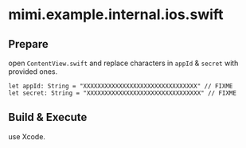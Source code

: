 # mimi.example.internal.ios.swift

## Prepare

open `ContentView.swift` and replace characters in `appId` & `secret` with provided ones.

```
let appId: String = "XXXXXXXXXXXXXXXXXXXXXXXXXXXXXXXX" // FIXME
let secret: String = "XXXXXXXXXXXXXXXXXXXXXXXXXXXXXXXX" // FIXME
```

## Build & Execute

use Xcode.
